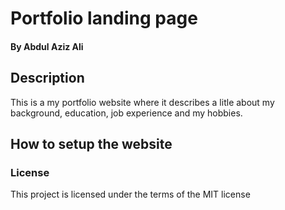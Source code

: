 # Portfolio landing page

#### By **Abdul Aziz Ali**

## Description
This is a my portfolio website where it describes a litle about my background, education, job experience and my hobbies.

## How to setup the website

### License
This project is licensed under the terms of the MIT license